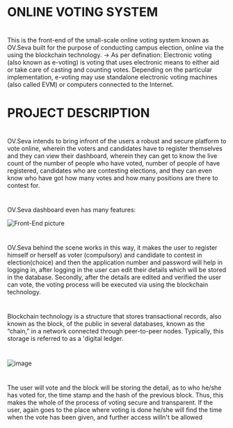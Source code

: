 # ONLINE VOTING SYSTEM 
#
This is the front-end of the small-scale online voting system known as OV.Seva built for the purpose of conducting campus election, online via the using the blockchain technology.
-> As per defination: Electronic voting (also known as e-voting) is voting that uses electronic means to either aid or take care of casting and counting votes. Depending on the particular implementation, e-voting may use standalone electronic voting machines (also called EVM) or computers connected to the Internet.
# 
# PROJECT DESCRIPTION
#
OV.Seva intends to bring infront of the users a robust and secure platform to vote online, wherein the voters and candidates have to register themselves and they can view
their dashboard, wherein they can get to know the live count of the number of people who have voted, number of people of have registered, candidates who are contesting elections,
and they can even know who have got how many votes and how many positions are there to contest for.
#
OV.Seva dashboard even has many features:

![Front-End picture](https://user-images.githubusercontent.com/91537487/164982325-75931209-0155-4bbb-99b3-bcae8c95232d.png)

#
OV.Seva behind the scene works in this way, it makes the user to register himself or herself as voter (compulsory) and candidate to contest in election(choice) and then the application
number and password will help in logging in, after logging in the user can edit their details which will be stored in the database. Secondly, after the details are edited and verified
the user can vote, the voting process will be executed via using the blockchain technology.
#
Blockchain technology is a structure that stores transactional records, also known as the block, of the public in several databases, known as the “chain,” in a network connected through peer-to-peer nodes. Typically, this storage is referred to as a 'digital ledger.
#
![image](https://user-images.githubusercontent.com/91537487/164983147-f063b72d-d5d5-4c3e-9310-0ea697fa5d4d.png)
#
The user will vote and the block will be storing the detail, as to who he/she has voted for, the time stamp and the hash of the previous block. Thus, this makes the whole
of the process of voting secure and transparent. If the user, again goes to the place where voting is done he/she will find the time when the vote has been given, and further access willn't be allowed

